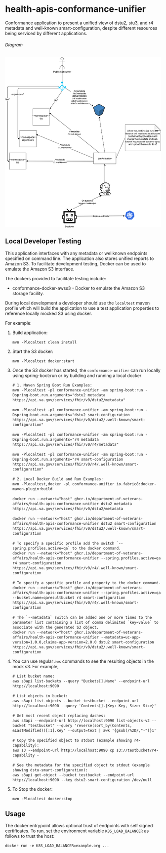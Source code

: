 # health-apis-conformance-unifier
Conformance application to present a unified view of dstu2, stu3, and r4 metadata and well-known smart-configuration, despite different resources being serviced by different applications.

###### Diagram
![unifier-diagram](unifier-diagram.png)

## Local Developer Testing

This application interfaces with any metadata or wellknown endpoints specified on command line.
The application also stores unified reports to Amazon S3.
To facilitate development testing, Docker can be used to emulate the Amazon S3 interface.

The dockers provided to facilitate testing include:

* conformance-docker-awss3 - Docker to emulate the Amazon S3 storage facility.

During local development a developer should use the `localtest` maven profile which will build the application to use a test application properties to reference locally mocked S3 using docker.

For example:

1. Build application:
   ```
   mvn -Plocaltest clean install
   ```

2. Start the S3 docker:
    ```
    mvn -Plocaltest docker:start
    ```

3. Once the S3 docker has started, the `conformance-unifier` can run locally using spring-boot:run or by building and running a local docker
    ```
    # 1. Maven Spring Boot Run Examples:
    mvn -Plocaltest -pl conformance-unifier -am spring-boot:run -Dspring-boot.run.arguments="dstu2 metadata https://api.va.gov/services/fhir/v0/dstu2/metadata"

    mvn -Plocaltest -pl conformance-unifier -am spring-boot:run -Dspring-boot.run.arguments="dstu2 smart-configuration https://api.va.gov/services/fhir/v0/dstu2/.well-known/smart-configuration"

    mvn -Plocaltest -pl conformance-unifier -am spring-boot:run -Dspring-boot.run.arguments="r4 metadata https://api.va.gov/services/fhir/v0/r4/metadata"

    mvn -Plocaltest -pl conformance-unifier -am spring-boot:run -Dspring-boot.run.arguments="r4 smart-configuration https://api.va.gov/services/fhir/v0/r4/.well-known/smart-configuration"

    # 2. Local Docker Build and Run Examples:
    mvn -Plocaltest,docker -pl conformance-unifier io.fabric8:docker-maven-plugin:build

    docker run --network="host" ghcr.io/department-of-veterans-affairs/health-apis-conformance-unifier dstu2 metadata https://api.va.gov/services/fhir/v0/dstu2/metadata

    docker run --network="host" ghcr.io/department-of-veterans-affairs/health-apis-conformance-unifier dstu2 smart-configuration https://api.va.gov/services/fhir/v0/dstu2/.well-known/smart-configuration

    # To specify a specific profile add the switch `--spring.profiles.active=qa` to the docker command.
    docker run --network="host" ghcr.io/department-of-veterans-affairs/health-apis-conformance-unifier --spring.profiles.active=qa r4 smart-configuration https://api.va.gov/services/fhir/v0/r4/.well-known/smart-configuration

    # To specify a specific profile and property to the docker command.
    docker run --network="host" ghcr.io/department-of-veterans-affairs/health-apis-conformance-unifier --spring.profiles.active=qa --bucket.name=qaresultbucket r4 smart-configuration https://api.va.gov/services/fhir/v0/r4/.well-known/smart-configuration

    # The `--metadata` switch can be added one or more times to the parameter list containing a list of comma delimited `key=value` to associate with the generated S3 object.
    docker run --network="host" ghcr.io/department-of-veterans-affairs/health-apis-conformance-unifier --metadata=uc-app-version=1.0.0,claims-app-version=2.0.0 dstu2 smart-configuration https://api.va.gov/services/fhir/v0/dstu2/.well-known/smart-configuration
    ```

4. You can use regular `aws` commands to see the resulting objects in the mock s3.  For example,
   ```
   # List bucket name:
   aws s3api list-buckets --query "Buckets[].Name" --endpoint-url http://localhost:9090

   # List objects in bucket:
   aws s3api list-objects --bucket testbucket --endpoint-url http://localhost:9090 --query 'Contents[].{Key: Key, Size: Size}'

   # Get most recent object replacing dashes:
   aws s3api --endpoint-url http://localhost:9090 list-objects-v2 --bucket "testbucket" --query 'reverse(sort_by(Contents, &LastModified))[:1].Key' --output=text | awk '{gsub(/%2D/,"-")}1'

   # Copy the specified object to stdout (example showing r4-capability):
   aws s3 --endpoint-url http://localhost:9090 cp s3://testbucket/r4-capability -

   # See the metadata for the specified object to stdout (example showing dstu-smart-configuration):
   aws s3api get-object --bucket testbucket --endpoint-url http://localhost:9090 --key dstu2-smart-configuration /dev/null
   ```

5. To Stop the docker:
    ```
    mvn -Plocaltest docker:stop
    ```

## Usage

The docker entrypoint allows optional trust of endpoints with self signed certificates.  To run, set the environment variable `K8S_LOAD_BALANCER` as follows to trust the host:

```
docker run -e K8S_LOAD_BALANCER=example.org ...
```
